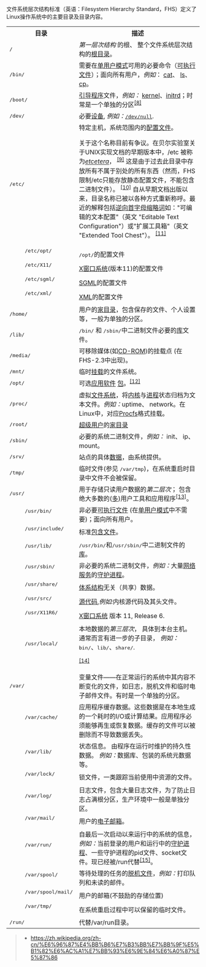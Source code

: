 文件系统层次结构标准（英语：Filesystem Hierarchy Standard，FHS）定义了Linux操作系统中的主要目录及目录内容。

<table class="wikitable" style="vertical-align: top; width: 100%" summary="一个层次结构的描述，FHS标准规定。">

<tbody><tr>
<th>目录
</th>
<th>描述
</th></tr>
<tr>
<td><tt>/</tt>
</td>
<td><i>第一层次结构</i> 的根、 整个文件系统层次结构的<a href="/wiki/%E6%A0%B9%E7%9B%AE%E5%BD%95" title="根目录">根目录</a>。
</td></tr>
<tr>
<td><tt>/bin/</tt>
</td>
<td>需要在<a href="/wiki/%E5%96%AE%E7%94%A8%E6%88%B6%E6%A8%A1%E5%BC%8F" title="单用户模式">单用户模式</a>可用的必要命令（<a href="/wiki/%E5%8F%AF%E6%89%A7%E8%A1%8C%E6%96%87%E4%BB%B6" class="mw-redirect" title="可执行文件">可执行文件</a>）；面向所有用户，<i>例如</i>： <a href="/wiki/Cat_(Unix)" title="Cat (Unix)">cat</a>、 <a href="/wiki/Ls" title="Ls">ls</a>、 <a href="/wiki/Cp_(Unix)" title="Cp (Unix)">cp</a>。
</td></tr>
<tr>
<td><tt>/boot/</tt>
</td>
<td><a href="/wiki/%E5%BC%95%E5%AF%BC%E7%A8%8B%E5%BA%8F" class="mw-redirect" title="引导程序">引导程序</a>文件，<i>例如：</i> <a href="/wiki/%E5%86%85%E6%A0%B8" title="内核">kernel</a>、<a href="/wiki/Initrd" title="Initrd">initrd</a>；时常是一个单独的分区<sup id="cite_ref-8" class="reference"><a href="#cite_note-8">[8]</a></sup>
</td></tr>
<tr>
<td><tt>/dev/</tt>
</td>
<td>必要<a href="/wiki/%E8%AE%BE%E5%A4%87%E6%96%87%E4%BB%B6%E7%B3%BB%E7%BB%9F" title="设备文件系统">设备</a>, <i>例如：</i><tt><a href="/wiki//dev/null" title="/dev/null">/dev/null</a></tt>.
</td></tr>
<tr>
<td><tt>/etc/</tt>
</td>
<td>特定主机，系统范围内的<a href="/wiki/%E9%85%8D%E7%BD%AE%E6%96%87%E4%BB%B6" title="配置文件">配置文件</a>。
<p>关于这个名称目前有争议。在贝尔实验室关于UNIX实现文档的早期版本中，/etc 被称为<i><a href="/wiki/%E7%AD%89%E7%AD%89" title="等等">etcetera</a></i>，
<sup id="cite_ref-9" class="reference"><a href="#cite_note-9">[9]</a></sup>
这是由于过去此目录中存放所有不属于别处的所有东西（然而，FHS限制/etc只能存放静态配置文件，不能包含二进制文件）。
<sup id="cite_ref-10" class="reference"><a href="#cite_note-10">[10]</a></sup>
自从早期文档出版以来，目录名称已被以各种方式重新称呼。最近的解释包括<a href="/wiki/%E9%80%86%E5%90%91%E9%A6%96%E5%AD%97%E6%AF%8D%E7%BC%A9%E7%95%A5%E8%AF%8D" title="逆向首字母缩略词">逆向首字母缩略词</a>如："可编辑的文本配置"（英文 "Editable Text Configuration"）或"扩展工具箱"（英文 "Extended Tool Chest"）。
<sup id="cite_ref-11" class="reference"><a href="#cite_note-11">[11]</a></sup>
</p>
</td></tr>
<tr>
<td>
<dl><dd><tt>/etc/opt/</tt></dd></dl>
</td>
<td><tt>/opt/</tt>的配置文件
</td></tr>
<tr>
<td>
<dl><dd><tt>/etc/X11/</tt></dd></dl>
</td>
<td><a href="/wiki/X_Window%E7%B3%BB%E7%BB%9F" class="mw-redirect" title="X窗口系统">X窗口系统</a>(版本11)的配置文件
</td></tr>
<tr>
<td>
<dl><dd><tt>/etc/sgml/</tt></dd></dl>
</td>
<td><a href="/wiki/SGML" title="SGML">SGML</a>的配置文件
</td></tr>
<tr>
<td>
<dl><dd><tt>/etc/xml/</tt></dd></dl>
</td>
<td><a href="/wiki/XML" title="XML">XML</a>的配置文件
</td></tr>
<tr>
<td><tt>/home/</tt>
</td>
<td>用户的<a href="/wiki/%E5%AE%B6%E7%9B%AE%E5%BD%95" title="家目录">家目录</a>，包含保存的文件、个人设置等，一般为单独的分区。
</td></tr>
<tr>
<td><tt>/lib/</tt>
</td>
<td><tt>/bin/</tt> 和 <tt>/sbin/</tt>中二进制文件必要的<a href="/wiki/%E5%87%BD%E5%BC%8F%E5%BA%AB" title="函式库">库</a>文件。
</td></tr>
<tr>
<td><tt>/media/</tt>
</td>
<td>可移除媒体(如<a href="/wiki/CD-ROM" title="CD-ROM">CD-ROM</a>)的挂载点 (在FHS-2.3中出现)。
</td></tr>
<tr>
<td><tt>/mnt/</tt>
</td>
<td>临时<a href="/wiki/%E6%8C%82%E8%BD%BD" title="挂载">挂载</a>的文件系统。
</td></tr>
<tr>
<td><tt>/opt/</tt>
</td>
<td>可选<a href="/wiki/%E5%BA%94%E7%94%A8%E8%BD%AF%E4%BB%B6" class="mw-redirect" title="应用软件">应用软件</a> <a href="/wiki/%E8%BD%AF%E4%BB%B6%E5%8C%85" title="软件包">包</a>。<sup id="cite_ref-12" class="reference"><a href="#cite_note-12">[12]</a></sup>
</td></tr>
<tr>
<td><tt>/proc/</tt>
</td>
<td>虚拟<a href="/wiki/%E6%96%87%E4%BB%B6%E7%B3%BB%E7%BB%9F" title="文件系统">文件系统</a>，将<a href="/wiki/%E5%86%85%E6%A0%B8" title="内核">内核</a>与<a href="/wiki/%E8%BF%9B%E7%A8%8B" class="mw-redirect" title="进程">进程</a>状态归档为文本文件。<i>例如：</i>uptime、 network。在Linux中，对应<a href="/wiki/Procfs" title="Procfs">Procfs</a>格式挂载。
</td></tr>
<tr>
<td><tt>/root/</tt>
</td>
<td><a href="/wiki/%E8%B6%85%E7%BA%A7%E7%94%A8%E6%88%B7" title="超级用户">超级用户</a>的<a href="/wiki/%E5%AE%B6%E7%9B%AE%E5%BD%95" title="家目录">家目录</a>
</td></tr>
<tr>
<td><tt>/sbin/</tt>
</td>
<td>必要的系统二进制文件，<i>例如：</i> init、 ip、 mount。
</td></tr>
<tr>
<td><tt>/srv/</tt>
</td>
<td>站点的具体<a href="/wiki/%E6%95%B0%E6%8D%AE" title="数据">数据</a>，由系统提供。
</td></tr>
<tr>
<td><tt>/tmp/</tt>
</td>
<td>临时文件(参见 <tt>/var/tmp</tt>)，在系统重启时目录中文件不会被保留。
</td></tr>
<tr>
<td><tt>/usr/</tt>
</td>
<td>用于存储只读用户数据的<i>第二层次</i>； 包含绝大多数的(<a href="/wiki/%E5%A4%9A%E7%94%A8%E6%88%B7" title="多用户">多</a>)用户工具和应用程序<sup id="cite_ref-13" class="reference"><a href="#cite_note-13">[13]</a></sup>。
</td></tr>
<tr>
<td>
<dl><dd><tt>/usr/bin/</tt></dd></dl>
</td>
<td>非必要<a href="/wiki/%E5%8F%AF%E6%89%A7%E8%A1%8C%E6%96%87%E4%BB%B6" class="mw-redirect" title="可执行文件">可执行文件</a> (在<a href="/wiki/%E5%96%AE%E7%94%A8%E6%88%B6%E6%A8%A1%E5%BC%8F" title="单用户模式">单用户模式</a>中不需要)；面向所有用户。
</td></tr>
<tr>
<td>
<dl><dd><tt>/usr/include/</tt></dd></dl>
</td>
<td>标准<a href="/wiki/%E5%A4%B4%E6%96%87%E4%BB%B6" title="头文件">包含文件</a>。
</td></tr>
<tr>
<td>
<dl><dd><tt>/usr/lib/</tt></dd></dl>
</td>
<td><tt>/usr/bin/</tt>和<tt>/usr/sbin/</tt>中二进制文件的<a href="/wiki/%E5%BA%93" class="mw-redirect" title="库">库</a>。
</td></tr>
<tr>
<td>
<dl><dd><tt>/usr/sbin/</tt></dd></dl>
</td>
<td>非必要的系统二进制文件，<i>例如：</i>大量<a href="/wiki/%E7%BD%91%E7%BB%9C%E6%9C%8D%E5%8A%A1" class="mw-redirect" title="网络服务">网络服务</a>的<a href="/wiki/%E5%AE%88%E6%8A%A4%E8%BF%9B%E7%A8%8B" title="守护进程">守护进程</a>。
</td></tr>
<tr>
<td>
<dl><dd><tt>/usr/share/</tt></dd></dl>
</td>
<td><a href="/wiki/%E4%BD%93%E7%B3%BB%E7%BB%93%E6%9E%84" class="mw-redirect" title="体系结构">体系结构</a>无关（共享）数据。
</td></tr>
<tr>
<td>
<dl><dd><tt>/usr/src/</tt></dd></dl>
</td>
<td><a href="/wiki/%E6%BA%90%E4%BB%A3%E7%A0%81" title="源代码">源代码</a>,<i>例如:</i>内核源代码及其头文件。
</td></tr>
<tr>
<td>
<dl><dd><tt>/usr/X11R6/</tt></dd></dl>
</td>
<td><a href="/wiki/X_Window%E7%B3%BB%E7%BB%9F" class="mw-redirect" title="X窗口系统">X窗口系统</a> 版本 11, Release 6.
</td></tr>
<tr>
<td>
<dl><dd><tt>/usr/local/</tt></dd></dl>
</td>
<td>本地数据的<i>第三层次</i>， 具体到本台主机。通常而言有进一步的子目录， <i>例如：</i><tt>bin/</tt>、<tt>lib/</tt>、<tt>share/</tt>.
<p><sup id="cite_ref-14" class="reference"><a href="#cite_note-14">[14]</a></sup>
</p>
</td></tr>
<tr>
<td><tt>/var/</tt>
</td>
<td>变量文件——在正常运行的系统中其内容不断变化的文件，如日志，脱机文件和临时电子邮件文件。有时是一个单独的分区。
</td></tr>
<tr>
<td>
<dl><dd><tt>/var/cache/</tt></dd></dl>
</td>
<td>应用程序缓存数据。这些数据是在本地生成的一个耗时的I/O或计算结果。应用程序必须能够再生或恢复数据。缓存的文件可以被删除而不导致数据丢失。
</td></tr>
<tr>
<td>
<dl><dd><tt>/var/lib/</tt></dd></dl>
</td>
<td>状态信息。 由程序在运行时维护的持久性数据。 <i>例如：</i>数据库、包装的系统元数据等。
</td></tr>
<tr>
<td>
<dl><dd><tt>/var/lock/</tt></dd></dl>
</td>
<td>锁文件，一类跟踪当前使用中资源的文件。
</td></tr>
<tr>
<td>
<dl><dd><tt>/var/log/</tt></dd></dl>
</td>
<td>日志文件，包含大量日志文件，为了防止日志占满根分区，生产环境中一般是单独分区。
</td></tr>
<tr>
<td>
<dl><dd><tt>/var/mail/</tt></dd></dl>
</td>
<td>用户的<a href="/wiki/%E7%94%B5%E5%AD%90%E9%82%AE%E7%AE%B1" class="mw-redirect" title="电子邮箱">电子邮箱</a>。
</td></tr>
<tr>
<td>
<dl><dd><tt>/var/run/</tt></dd></dl>
</td>
<td>自最后一次启动以来运行中的系统的信息，<i>例如：</i>当前登录的用户和运行中的<a href="/wiki/%E5%AE%88%E6%8A%A4%E8%BF%9B%E7%A8%8B" title="守护进程">守护进程</a>、一些守护进程的pid文件、socket文件。现已经被/run代替<sup id="cite_ref-15" class="reference"><a href="#cite_note-15">[15]</a></sup>。
</td></tr>
<tr>
<td>
<dl><dd><tt>/var/spool/</tt></dd></dl>
</td>
<td>等待处理的任务的<a href="/w/index.php?title=%E8%84%B1%E6%9C%BA%E6%96%87%E4%BB%B6&amp;action=edit&amp;redlink=1" class="new" title="脱机文件（页面不存在）">脱机文件</a>，<i>例如：</i>打印队列和未读的邮件。
</td></tr>
<tr>
<td>
<dl><dd><tt>/var/spool/mail/</tt></dd></dl>
</td>
<td>用户的邮箱(不鼓励的存储位置)
</td></tr>
<tr>
<td>
<dl><dd><tt>/var/tmp/</tt></dd></dl>
</td>
<td>在系统重启过程中可以保留的临时文件。
</td></tr>
<tr>
<td><tt>/run/</tt>
</td>
<td>代替/var/run目录。
</td></tr>
</tbody></table>

> - <https://zh.wikipedia.org/zh-cn/%E6%96%87%E4%BB%B6%E7%B3%BB%E7%BB%9F%E5%B1%82%E6%AC%A1%E7%BB%93%E6%9E%84%E6%A0%87%E5%87%86>